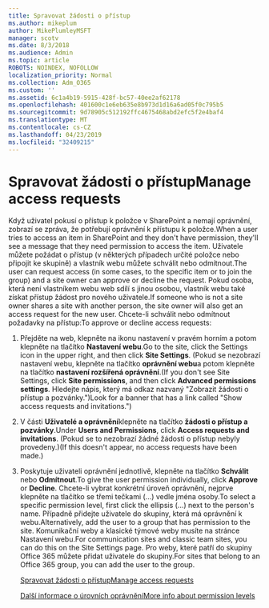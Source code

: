 ```yaml
---
title: Spravovat žádosti o přístup
ms.author: mikeplum
author: MikePlumleyMSFT
manager: scotv
ms.date: 8/3/2018
ms.audience: Admin
ms.topic: article
ROBOTS: NOINDEX, NOFOLLOW
localization_priority: Normal
ms.collection: Adm_O365
ms.custom: ''
ms.assetid: 6c1a4b19-5915-428f-bc57-40ee2af62178
ms.openlocfilehash: 401600c1e6eb635e8b973d1d16a6ad05f0c795b5
ms.sourcegitcommit: 9d78905c512192ffc4675468abd2efc5f2e4baf4
ms.translationtype: MT
ms.contentlocale: cs-CZ
ms.lasthandoff: 04/23/2019
ms.locfileid: "32409215"
---
```

# <a name="manage-access-requests"></a><span data-ttu-id="992c5-102">Spravovat žádosti o přístup</span><span class="sxs-lookup"><span data-stu-id="992c5-102">Manage access requests</span></span>

<span data-ttu-id="992c5-103">Když uživatel pokusí o přístup k položce v SharePoint a nemají oprávnění, zobrazí se zpráva, že potřebují oprávnění k přístupu k položce.</span><span class="sxs-lookup"><span data-stu-id="992c5-103">When a user tries to access an item in SharePoint and they don't have permission, they'll see a message that they need permission to access the item.</span></span> <span data-ttu-id="992c5-104">Uživatele můžete požádat o přístup (v některých případech určité položce nebo připojit ke skupině) a vlastník webu můžete schválit nebo odmítnout.</span><span class="sxs-lookup"><span data-stu-id="992c5-104">The user can request access (in some cases, to the specific item or to join the group) and a site owner can approve or decline the request.</span></span> <span data-ttu-id="992c5-105">Pokud osoba, která není vlastníkem webu web sdílí s jinou osobou, vlastník webu také získat přístup žádost pro nového uživatele.</span><span class="sxs-lookup"><span data-stu-id="992c5-105">If someone who is not a site owner shares a site with another person, the site owner will also get an access request for the new user.</span></span> <span data-ttu-id="992c5-106">Chcete-li schválit nebo odmítnout požadavky na přístup:</span><span class="sxs-lookup"><span data-stu-id="992c5-106">To approve or decline access requests:</span></span>
  
1. <span data-ttu-id="992c5-107">Přejděte na web, klepněte na ikonu nastavení v pravém horním a potom klepněte na tlačítko **Nastavení webu**.</span><span class="sxs-lookup"><span data-stu-id="992c5-107">Go to the site, click the Settings icon in the upper right, and then click **Site Settings**.</span></span> <span data-ttu-id="992c5-108">(Pokud se nezobrazí nastavení webu, klepněte na tlačítko **oprávnění webu**a potom klepněte na tlačítko **nastavení rozšířená oprávnění**.</span><span class="sxs-lookup"><span data-stu-id="992c5-108">(If you don't see Site Settings, click **Site permissions**, and then click **Advanced permissions settings**.</span></span> <span data-ttu-id="992c5-109">Hledejte nápis, který má odkaz nazvaný "Zobrazit žádosti o přístup a pozvánky.")</span><span class="sxs-lookup"><span data-stu-id="992c5-109">Look for a banner that has a link called "Show access requests and invitations.")</span></span>
    
2. <span data-ttu-id="992c5-110">V části **Uživatelé a oprávnění**klepněte na tlačítko **žádosti o přístup a pozvánky**.</span><span class="sxs-lookup"><span data-stu-id="992c5-110">Under **Users and Permissions**, click **Access requests and invitations**.</span></span> <span data-ttu-id="992c5-111">(Pokud se to nezobrazí žádné žádosti o přístup nebyly provedeny.)</span><span class="sxs-lookup"><span data-stu-id="992c5-111">(If this doesn't appear, no access requests have been made.)</span></span>
    
3. <span data-ttu-id="992c5-112">Poskytuje uživateli oprávnění jednotlivě, klepněte na tlačítko **Schválit** nebo **Odmítnout**.</span><span class="sxs-lookup"><span data-stu-id="992c5-112">To give the user permission individually, click **Approve** or **Decline**.</span></span> <span data-ttu-id="992c5-113">Chcete-li vybrat konkrétní úroveň oprávnění, nejprve klepněte na tlačítko se třemi tečkami (...) vedle jména osoby.</span><span class="sxs-lookup"><span data-stu-id="992c5-113">To select a specific permission level, first click the ellipsis (...) next to the person's name.</span></span> <span data-ttu-id="992c5-114">Případně přidejte uživatele do skupiny, která má oprávnění k webu.</span><span class="sxs-lookup"><span data-stu-id="992c5-114">Alternatively, add the user to a group that has permission to the site.</span></span> <span data-ttu-id="992c5-115">Komunikační weby a klasické týmové weby musíte na stránce Nastavení webu.</span><span class="sxs-lookup"><span data-stu-id="992c5-115">For communication sites and classic team sites, you can do this on the Site Settings page.</span></span> <span data-ttu-id="992c5-116">Pro weby, které patří do skupiny Office 365 můžete přidat uživatele do skupiny.</span><span class="sxs-lookup"><span data-stu-id="992c5-116">For sites that belong to an Office 365 group, you can add the user to the group.</span></span>
    
    [<span data-ttu-id="992c5-117">Spravovat žádosti o přístup</span><span class="sxs-lookup"><span data-stu-id="992c5-117">Manage access requests </span></span>](https://go.microsoft.com/fwlink/?linkid=2008747)
    
    [<span data-ttu-id="992c5-118">Další informace o úrovních oprávnění</span><span class="sxs-lookup"><span data-stu-id="992c5-118">More info about permission levels</span></span>](https://go.microsoft.com/fwlink/?linkid=867071)
    

